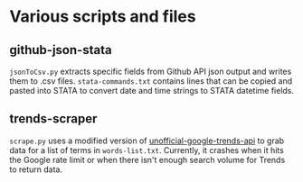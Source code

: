 # Various scripts and files

## github-json-stata
`jsonToCsv.py` extracts specific fields from Github API json output and writes them to .csv files. `stata-commands.txt` contains lines that can be copied and pasted into STATA to convert date and time strings to STATA datetime fields. 

## trends-scraper
`scrape.py` uses a modified version of [unofficial-google-trends-api](https://github.com/suryasev/unofficial-google-trends-api) to grab data for a list of terms in `words-list.txt`. Currently, it crashes when it hits the Google rate limit or when there isn't enough search volume for Trends to return data. 
